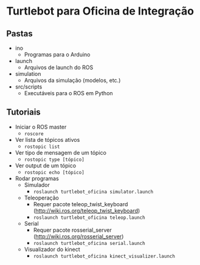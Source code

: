 # Turtlebot para Oficina de Integração

## Pastas
- ino
    - Programas para o Arduino
- launch
    - Arquivos de launch do ROS
- simulation
    - Arquivos da simulação (modelos, etc.)
- src/scripts
    - Executáveis para o ROS em Python

## Tutoriais
- Iniciar o ROS master
    - ```roscore```
- Ver lista de tópicos ativos
    - ```rostopic list```
- Ver tipo de mensagem de um tópico
    - ```rostopic type [tópico]```
- Ver output de um tópico
    - ```rostopic echo [tópico]```
- Rodar programas
    - Simulador
        - ```roslaunch turtlebot_oficina simulator.launch```
    - Teleoperação
        - Requer pacote teleop_twist_keyboard (http://wiki.ros.org/teleop_twist_keyboard)
        - ```roslaunch turtlebot_oficina teleop.launch```
    - Serial
        - Requer pacote rosserial_server (http://wiki.ros.org/rosserial_server)
        - ```roslaunch turtlebot_oficina serial.launch```
    - Visualizador do kinect
        - ```roslaunch turtlebot_oficina kinect_visualizer.launch```